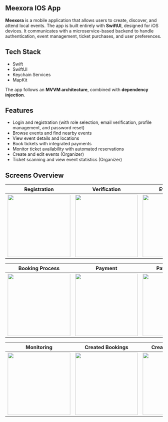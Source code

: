 ## Meexora IOS App

**Meexora** is a mobile application that allows users to create, discover, and attend local events.
The app is built entirely with **SwiftUI**, designed for iOS devices. It communicates with a microservice-based backend to handle authentication, event management, ticket purchases, and user preferences.

## Tech Stack
- Swift 
- SwiftUI 
- Keychain Services
- MapKit

The app follows an **MVVM architecture**, combined with **dependency injection**.

## Features
- Login and registration (with role selection, email verification, profile management, and password reset)
- Browse events and find nearby events
- View event details and locations
- Book tickets with integrated payments
- Monitor ticket availability with automated reservations
- Create and edit events (Organizer)
- Ticket scanning and view event statistics (Organizer)


## Screens Overview

| Registration | Verification | Events Feed | Event Details |
|---------------|--------------|--------------|--------------|
|<img src="https://github.com/user-attachments/assets/4c1f2fde-5cee-4482-8591-25be21e789c1" width="200"/>|<img src="https://github.com/user-attachments/assets/e28de59c-ca8d-4990-aaee-480e91bbdd4a" width="200"/>|<img src="https://github.com/user-attachments/assets/b1ecadda-db61-43dc-b919-82dad7d5ae39" width="200"/>|<img src="https://github.com/user-attachments/assets/dd94d101-a8ef-4381-b996-7eef416ed29e" width="200"/>


| Booking Process | Payment | Payment Form | Generated Ticket |
|----------------|----------------|----------------|----------------|
|<img src="https://github.com/user-attachments/assets/1985f715-2110-4466-ae9c-d59cb8b4116d" width="200"/>|<img src="https://github.com/user-attachments/assets/b6d2e8f6-8f18-4b94-9cd5-548d6d8dbf50" width="200"/>|<img src="https://github.com/user-attachments/assets/71dc4fa4-7b35-4665-a818-575647c0f903" width="200"/>|<img src="https://github.com/user-attachments/assets/2dbc2263-ed97-43ad-9cd9-74428499af9e" width="200"/>

| Monitoring | Created Bookings | Create Event Form | Ticket Scanning |
|----------------|----------------|----------------|----------------|
|<img src="https://github.com/user-attachments/assets/7043d85b-efc7-4b15-97d2-f1bb589b685c" width="200"/>|<img src="https://github.com/user-attachments/assets/04dc3307-b3e0-467d-9c2c-7bd5df0adc66" width="200"/>|<img src="https://github.com/user-attachments/assets/2c009883-8743-4858-930c-c573bdbdcbff" width="200"/>|<img src="https://github.com/user-attachments/assets/78f76d17-b02e-4592-8e2d-f4443ccbe61b" width="200"/>
